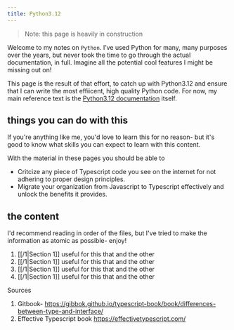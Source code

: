 ```yaml
---
title: Python3.12
---
```

> Note: this page is heavily in construction

Welcome to my notes on `Python`. I’ve used Python for many, many purposes over the years, but never took the time to go through the actual documentation, in full. Imagine all the potential cool features I might be missing out on!

This page is the result of that effort, to catch up with Python3.12 and ensure that I can write the most effiicent, high quality Python code. For now, my main reference text is the [Python3.12 documentation](https://docs.python.org/3.12/index.html) itself.

## things you can do with this

If you're anything like me, you'd love to learn this for no reason- but it's good to know what skills you can expect to learn with this content.

With the material in these pages you should be able to 
- Critcize any piece of Typescript code you see on the internet for not adhering to proper design principles.
- Migrate your organization from Javascript to Typescript effectively and unlock the benefits it provides.

## the content

I'd recommend reading in order of the files, but I've tried to make the information as atomic as possible- enjoy!

1. [[/1|Section 1]] useful for this that and the other
2. [[/1|Section 1]] useful for this that and the other
3. [[/1|Section 1]] useful for this that and the other
4. [[/1|Section 1]] useful for this that and the other


Sources
1. Gitbook- https://gibbok.github.io/typescript-book/book/differences-between-type-and-interface/
2. Effective Typescript book https://effectivetypescript.com/

